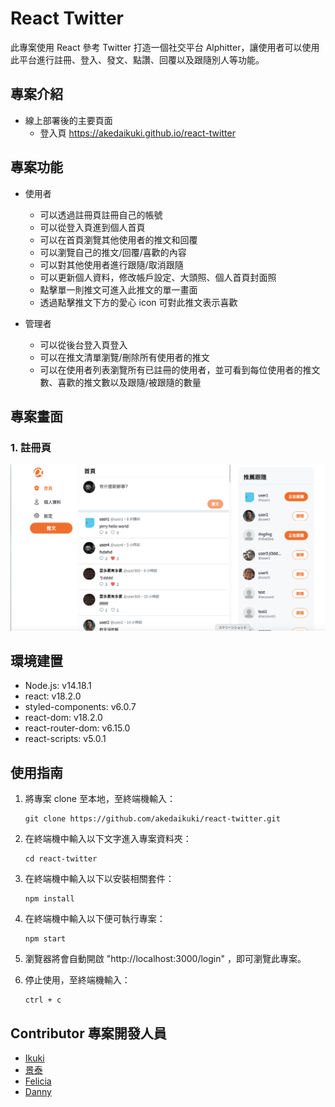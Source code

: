 # React Twitter

此專案使用 React 參考 Twitter 打造一個社交平台 Alphitter，讓使用者可以使用此平台進行註冊、登入、發文、點讚、回覆以及跟隨別人等功能。

## 專案介紹

- 線上部署後的主要頁面
  - 登入頁 https://akedaikuki.github.io/react-twitter

## 專案功能

- 使用者

  - 可以透過註冊頁註冊自己的帳號
  - 可以從登入頁進到個人首頁
  - 可以在首頁瀏覽其他使用者的推文和回覆
  - 可以瀏覽自己的推文/回覆/喜歡的內容
  - 可以對其他使用者進行跟隨/取消跟隨
  - 可以更新個人資料，修改帳戶設定、大頭照、個人首頁封面照
  - 點擊單一則推文可進入此推文的單一畫面
  - 透過點擊推文下方的愛心 icon 可對此推文表示喜歡

- 管理者
  - 可以從後台登入頁登入
  - 可以在推文清單瀏覽/刪除所有使用者的推文
  - 可以在使用者列表瀏覽所有已註冊的使用者，並可看到每位使用者的推文數、喜歡的推文數以及跟隨/被跟隨的數量

## 專案畫面

### 1. 註冊頁

![圖片](https://github.com/akedaikuki/react-twitter/blob/main/src/assets/images/ACTwitter.png)

## 環境建置

- Node.js: v14.18.1
- react: v18.2.0
- styled-components: v6.0.7
- react-dom: v18.2.0
- react-router-dom: v6.15.0
- react-scripts: v5.0.1

## 使用指南

1. 將專案 clone 至本地，至終端機輸入：

   ```
   git clone https://github.com/akedaikuki/react-twitter.git
   ```

2. 在終端機中輸入以下文字進入專案資料夾：

   ```
   cd react-twitter
   ```

3. 在終端機中輸入以下以安裝相關套件：

   ```
   npm install
   ```

4. 在終端機中輸入以下便可執行專案：

   ```
   npm start
   ```

5. 瀏覽器將會自動開啟 "http://localhost:3000/login" ，即可瀏覽此專案。

6. 停止使用，至終端機輸入：
   ```
   ctrl + c
   ```

## Contributor 專案開發人員

- [Ikuki](https://github.com/akedaikuki)
- [景泰](https://github.com/aria198a)
- [Felicia](https://github.com/muco0521)
- [Danny](https://github.com/DannyHucc)
